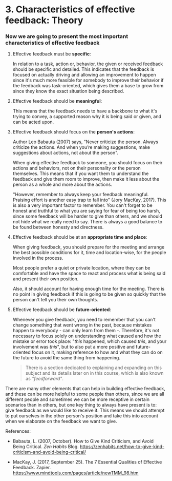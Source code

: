 # 3. Characteristics of effective feedback: Theory

### Now we are going to present the most important characteristics of effective feedback

1. Effective feedback must be **specific**:
    
    In relation to a task, action or, behavior, the given or received feedback should be specific and detailed. This indicates that the feedback is focused on actually driving and allowing an improvement to happen since it's much more feasible for somebody to improve their behavior if the feedback was task-oriented, which gives them a base to grow from since they know the exact situation being described. 

1. Effective feedback should be **meaningful**:
    
    This means that the feedback needs to have a backbone to what it's trying to convey, a supported reason why it is being said or given, and can be acted upon. 

1. Effective feedback should focus on the **person's actions**:

    Author Leo Babauta (2007) says, "Never criticize the person. Always criticize the actions. And when you’re making suggestions, make suggestions about actions, not about the person". 

    When giving effective feedback to someone, you should focus on their actions and behaviors, not on their personality or the person themselves. This means that if you want them to understand the feedback and give them room to improve, then make it less about the person as a whole and more about the actions.   

    "However, remember to always keep your feedback meaningful. Praising effort is another easy trap to fall into" (Jory MacKay, 2017). This is also a very important factor to remember. You can't forget to be honest and truthful to what you are saying for fear of being too harsh, since some feedback will be harder to give than others, and we should not hide what we really need to say. There is always a good balance to be found between honesty and directness. 


1. Effective feedback should be at an **appropriate time and place**:

    When giving feedback, you should prepare for the meeting and arrange the best possible conditions for it, time and location-wise, for the people involved in the process. 
    
    Most people prefer a quiet or private location, where they can be comfortable and have the space to react and process what is being said and present their own position. 

    Also, it should account for having enough time for the meeting. There is no point in giving feedback if this is going to be given so quickly that the person can't tell you their own thoughts.  

1. Effective feedback should be **future-oriented**:

    Whenever you give feedback, you need to remember that you can't change something that went wrong in the past, because mistakes happen to everybody - can only learn from them -. Therefore, it's not necessary to focus solely on understanding what caused and how the mistake or error took place: "*this* happened, which caused *this*, and your involvement was *this*", but to also put a more positive and future-oriented focus on it, making reference to how and what they can do on the future to avoid the same thing from happening. 
        
   >  There is a section dedicated to explaining and expanding on this subject and its details later on in this course, which is also known as *"feedforward"*.

There are many other elements that can help in building effective feedback, and these can be more helpful to some people than others, since we are all different people and sometimes we can be more receptive in certain scenarios than in others, but one key thing to always have present is to: give feedback as we would like to receive it. This means we should attempt to put ourselves in the other person's position and take this into account when we elaborate on the feedback we want to give. 


References:

* Babauta, L. (2007, October). How to Give Kind Criticism, and Avoid Being Critical. *Zen Habits* Blog. 
    https://zenhabits.net/how-to-give-kind-criticism-and-avoid-being-critical/

* MacKay, J. (2017, September 25). The 7 Essential Qualities of Effective Feedback. Zapier.
    https://www.mindtools.com/pages/article/newTMM_98.htm
